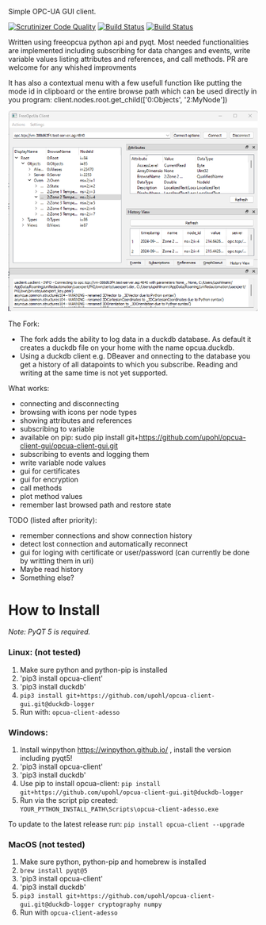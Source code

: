 Simple OPC-UA GUI client.

[![Scrutinizer Code Quality](https://scrutinizer-ci.com/g/FreeOpcUa/opcua-client-gui/badges/quality-score.png?b=master)](https://scrutinizer-ci.com/g/FreeOpcUa/opcua-client-gui/?branch=master)
[![Build Status](https://travis-ci.org/FreeOpcUa/opcua-client-gui.svg?branch=master)](https://travis-ci.org/FreeOpcUa/opcua-client-gui)
[![Build Status](https://travis-ci.org/FreeOpcUa/opcua-widgets.svg?branch=master)](https://travis-ci.org/FreeOpcUa/opcua-widgets)

Written using freeopcua python api and pyqt. Most needed functionalities are implemented including subscribing for data changes and events, write variable values listing attributes and references, and call methods. PR are welcome for any whished improvments

It has also a contextual menu with a few usefull function like putting the mode id in clipboard or the entire browse path which can be used directly in you program: client.nodes.root.get_child(['0:Objects', '2:MyNode'])

![Screenshot](/screenshot.png?raw=true "Screenshot")

The Fork: 
* The fork adds the ability to log data in a duckdb database. As default it creates a duckdb file on your home with the name opcua.duckdb. 
* Using a duckdb client e.g. DBeaver and onnecting to the database you get a history of all datapoints to which you subscribe. Reading and writing at the same time is not yet supported.  

What works:
* connecting and disconnecting
* browsing with icons per node types
* showing attributes and references
* subscribing to variable
* available on pip: sudo pip install git+https://github.com/upohl/opcua-client-gui/opcua-client-gui.git
* subscribing to events and logging them
* write variable node values
* gui for certificates
* gui for encryption 
* call methods
* plot method values
* remember last browsed path and restore state

TODO (listed after priority):

* remember connections and show connection history
* detect lost connection and automatically reconnect 
* gui for loging with certificate or user/password (can currently be done by writting them in uri)
* Maybe read history
* Something else?

# How to Install  

*Note: PyQT 5 is required.*

### Linux: (not tested)

1. Make sure python and python-pip is installed
2. 'pip3 install opcua-client'
3. 'pip3 install duckdb'
4. `pip3 install git+https://github.com/upohl/opcua-client-gui.git@duckdb-logger`  
5. Run with: `opcua-client-adesso`  
  
### Windows:  

1. Install winpython https://winpython.github.io/ , install the version including pyqt5!
2. 'pip3 install opcua-client'
3. 'pip3 install duckdb'
4. Use pip to install opcua-client: `pip install git+https://github.com/upohl/opcua-client-gui.git@duckdb-logger`
5. Run via the script pip created: `YOUR_PYTHON_INSTALL_PATH\Scripts\opcua-client-adesso.exe`

To update to the latest release run: `pip install opcua-client --upgrade`

### MacOS (not tested)

1. Make sure python, python-pip and homebrew is installed
2. `brew install pyqt@5`
3. 'pip3 install opcua-client'
4. 'pip3 install duckdb'
5. `pip3 install git+https://github.com/upohl/opcua-client-gui.git@duckdb-logger cryptography numpy`
6. Run with `opcua-client-adesso`


